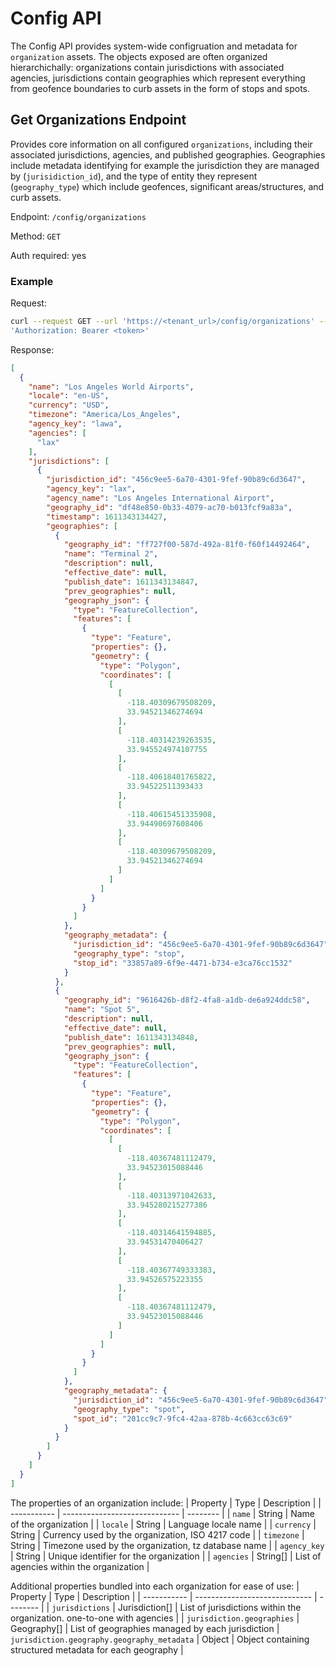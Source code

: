 # Config API

The Config API provides system-wide configruation and metadata for `organization` assets.  The objects exposed are often organized hierarchichally: organizations contain jurisdictions with associated agencies, jurisdictions contain geographies which represent everything from geofence boundaries to curb assets in the form of stops and spots.

## Get Organizations Endpoint

Provides core information on all configured `organizations`, including their associated jurisdictions, agencies, and published geographies.  Geographies include metadata identifying for example the jurisdiction they are managed by (`jurisidiction_id`), and the type of entity they represent (`geography_type`) which include geofences, significant areas/structures, and curb assets.

Endpoint: `/config/organizations`

Method: `GET`

Auth required: yes

### Example

Request:

```sh
curl --request GET --url 'https://<tenant_url>/config/organizations' --header
'Authorization: Bearer <token>'
```

Response:

```json
[
  {
    "name": "Los Angeles World Airports",
    "locale": "en-US",
    "currency": "USD",
    "timezone": "America/Los_Angeles",
    "agency_key": "lawa",
    "agencies": [
      "lax"
    ],
    "jurisdictions": [
      {
        "jurisdiction_id": "456c9ee5-6a70-4301-9fef-90b89c6d3647",
        "agency_key": "lax",
        "agency_name": "Los Angeles International Airport",
        "geography_id": "df48e850-0b33-4079-ac70-b013fcf9a83a",
        "timestamp": 1611343134427,
        "geographies": [
          {
            "geography_id": "ff727f00-587d-492a-81f0-f60f14492464",
            "name": "Terminal 2",
            "description": null,
            "effective_date": null,
            "publish_date": 1611343134847,
            "prev_geographies": null,
            "geography_json": {
              "type": "FeatureCollection",
              "features": [
                {
                  "type": "Feature",
                  "properties": {},
                  "geometry": {
                    "type": "Polygon",
                    "coordinates": [
                      [
                        [
                          -118.40309679508209,
                          33.94521346274694
                        ],
                        [
                          -118.40314239263535,
                          33.945524974107755
                        ],
                        [
                          -118.40618401765822,
                          33.94522511393433
                        ],
                        [
                          -118.40615451335908,
                          33.94490697608406
                        ],
                        [
                          -118.40309679508209,
                          33.94521346274694
                        ]
                      ]
                    ]
                  }
                }
              ]
            },
            "geography_metadata": {
              "jurisdiction_id": "456c9ee5-6a70-4301-9fef-90b89c6d3647",
              "geography_type": "stop",
              "stop_id": "33857a89-6f9e-4471-b734-e3ca76cc1532"
            }
          },
          {
            "geography_id": "9616426b-d8f2-4fa8-a1db-de6a924ddc58",
            "name": "Spot 5",
            "description": null,
            "effective_date": null,
            "publish_date": 1611343134848,
            "prev_geographies": null,
            "geography_json": {
              "type": "FeatureCollection",
              "features": [
                {
                  "type": "Feature",
                  "properties": {},
                  "geometry": {
                    "type": "Polygon",
                    "coordinates": [
                      [
                        [
                          -118.40367481112479,
                          33.94523015088446
                        ],
                        [
                          -118.40313971042633,
                          33.945280215277386
                        ],
                        [
                          -118.40314641594885,
                          33.94531470406427
                        ],
                        [
                          -118.40367749333383,
                          33.94526575223355
                        ],
                        [
                          -118.40367481112479,
                          33.94523015088446
                        ]
                      ]
                    ]
                  }
                }
              ]
            },
            "geography_metadata": {
              "jurisdiction_id": "456c9ee5-6a70-4301-9fef-90b89c6d3647",
              "geography_type": "spot",
              "spot_id": "201cc9c7-9fc4-42aa-878b-4c663cc63c69"
            }
          }
        ]
      }
    ]
  }
]
```

The properties of an organization include:
| Property           | Type                          | Description |
| -----------     | ----------------------------- | -------- |
| `name` | String | Name of the organization |
| `locale` | String | Language locale name |
| `currency` | String | Currency used by the organization, ISO 4217 code |
| `timezone` | String | Timezone used by the organization, tz database name |
| `agency_key` | String | Unique identifier for the organization |
| `agencies` | String[] | List of agencies within the organization |

Additional properties bundled into each organization for ease of use:
| Property           | Type                          | Description |
| -----------     | ----------------------------- | -------- |
| `jurisdictions` | Jurisdiction[] | List of jurisdictions within the organization.  one-to-one with agencies |
| `jurisdiction.geographies` | Geography[] | List of geographies managed by each jurisdiction
| `jurisdiction.geography.geography_metadata` | Object | Object containing structured metadata for each geography |
